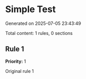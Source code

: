 # Simple Test

Generated on 2025-07-05 23:43:49

Total content: 1 rules, 0 sections

## Rule 1

**Priority:** 1

Original rule 1
